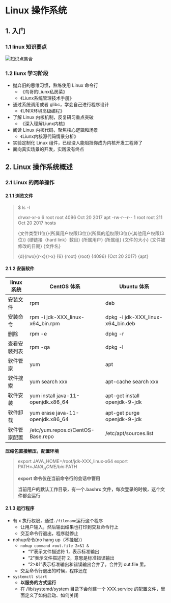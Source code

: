 # Linux 操作系统



## 1. 入门

### 1.1 linux 知识要点

![知识点集合](https://raw.githubusercontent.com/XuZhuohao/picture/master/container/liunx/1-all-item.png)

### 1.2 liunx 学习阶段

- 抛弃旧的思维习惯，熟练使用 Linux 命令行
  - 《鸟哥的Liunx私房菜》
  - 《Liunx系统管理技术手册》
- 通过系统调用或者 glibc，学会自己进行程序设计
  - 《UNIX环境高级编程》
- 了解 Linux 内核机制，反复研习重点突破
  - 《深入理解Liunx内核》
- 阅读 Linux 内核代码，聚焦核心逻辑和场景
  - 《Liunx内核源代码情景分析》
- 实验定制化 Linux 组件，已经没人能阻挡你成为内核开发工程师了
- 面向真实场景的开发，实践没有终点



## 2. Linux 操作系统概述

### 2.1 Linux 的简单操作

#### 2.1.1 浏览文件

>$ ls -l
>
>drwxr-xr-x 6 root root    4096 Oct 20  2017 apt
>-rw-r--r-- 1 root root     211 Oct 20  2017 hosts
>
>{文件类型(1位)}{所属用户权限(3位)}{所属的组权限(3位)}{其他用户权限(3位)} {硬链接（hard link）数目} {所属用户} {所属组} {文件的大小} {文件被修改的日期} {文件名}
>
>{d}{rwx}{r-x}{r-x} {6} {root} {root} {4096} {Oct 20  2017} {apt}



#### 2.1.2 安装软件

| linux系统    | CentOS 体系                        | Ubuntu 体系                       |
| ------------ | ---------------------------------- | --------------------------------- |
| 安装文件     | rpm                                | deb                               |
| 安装命令     | rpm -i jdk-XXX_linux-x64_bin.rpm   | dpkg -i jdk-XXX_linux-x64_bin.deb |
| 删除         | rpm -e                             | dpkg -r                           |
| 查看安装列表 | rpm -qa                            | dpkg -l                           |
| 软件管家     | yum                                | apt                               |
| 软件搜索     | yum search xxx                     | apt-cache search xxx              |
| 软件安装     | yum install java-11-openjdk.x86_64 | apt-get install openjdk-9-jdk     |
| 软件卸载     | yum erase java-11-openjdk.x86_64   | apt-get purge openjdk-9-jdk       |
| 软件管家配置 | /etc/yum.repos.d/CentOS-Base.repo  | /etc/apt/sources.list             |

**压缩包直接解压，配置环境**

> export JAVA_HOME=/root/jdk-XXX_linux-x64
> export PATH=$JAVA_HOME/bin:$PATH
>
> **export 命令仅在当前命令行的会话中管用**
>
> **当前用户的默认工作目录，有一个.bashrc 文件，每次登录的时候，这个文件都会运行**



#### 2.1.3 运行程序

- 有 x 执行权限，通过`./filename`运行这个程序
  - 让用户输入，然后输出结果也打印到交互命令行上
  - 交互命令行退出，程序就停止
- nohup命令(no hang up（不挂起）)
  - `nohup command >out.file 2>&1 &`
    - “1”表示文件描述符 1，表示标准输出
    - “2”表示文件描述符 2，意思是标准错误输出
    - “2>&1”表示标准输出和错误输出合并了。合并到 out.file 里。
  - 交互命令行退出的时候，程序还在
- `systemctl start`
  - **以服务的方式运行**
  - 在 /lib/systemd/system 目录下会创建一个 XXX.service 的配置文件，里面定义了如何启动、如何关闭

